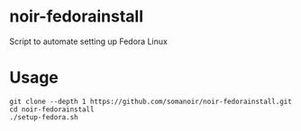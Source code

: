 # noir-fedorainstall

Script to automate setting up Fedora Linux

# Usage

```
git clone --depth 1 https://github.com/somanoir/noir-fedorainstall.git
cd noir-fedorainstall
./setup-fedora.sh
```
